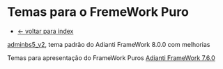 # Temas para o FremeWork Puro
* [<- voltar para index](../README.md)

[adminbs5_v2](framework_puro/adminbs5_v2.md), tema padrão do Adianti FrameWork 8.0.0 com melhorias

Temas para apresentação do FrameWork Puros [Adianti FrameWork 7.6.0](framework_puro_ad76.md) 